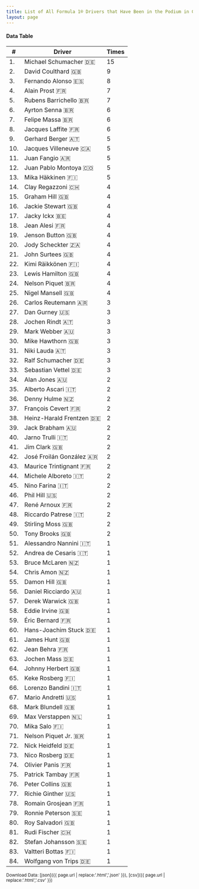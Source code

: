 ```yaml
---
title: List of All Formula 1® Drivers that Have Been in the Podium in Germany by Number of Times
layout: page
---
```


<canvas id="chart" width="400" height="180"></canvas>
<script>
var data = {
    "datasets": [
        {
            "backgroundColor": "#f3a935",
            "borderColor": "#f68639",
            "borderWidth": 1,
            "data": [
                15.0,
                9.0,
                8.0,
                7.0,
                7.0,
                6.0,
                6.0,
                6.0,
                5.0,
                5.0,
                5.0,
                5.0,
                5.0,
                4.0,
                4.0,
                4.0,
                4.0,
                4.0,
                4.0,
                4.0,
                4.0,
                4.0,
                4.0,
                4.0,
                4.0,
                3.0,
                3.0,
                3.0,
                3.0,
                3.0,
                3.0,
                3.0,
                3.0,
                2.0,
                2.0,
                2.0,
                2.0,
                2.0,
                2.0,
                2.0,
                2.0,
                2.0,
                2.0,
                2.0,
                2.0,
                2.0,
                2.0,
                2.0,
                2.0,
                2.0,
                1.0,
                1.0,
                1.0,
                1.0,
                1.0,
                1.0,
                1.0,
                1.0,
                1.0,
                1.0,
                1.0,
                1.0,
                1.0,
                1.0,
                1.0,
                1.0,
                1.0,
                1.0,
                1.0,
                1.0,
                1.0,
                1.0,
                1.0,
                1.0,
                1.0,
                1.0,
                1.0,
                1.0,
                1.0,
                1.0,
                1.0,
                1.0,
                1.0,
                1.0
            ],
            "label": "Times"
        }
    ],
    "labels": [
        "Michael Schumacher 🇩🇪",
        "David Coulthard 🇬🇧",
        "Fernando Alonso 🇪🇸",
        "Alain Prost 🇫🇷",
        "Rubens Barrichello 🇧🇷",
        "Ayrton Senna 🇧🇷",
        "Felipe Massa 🇧🇷",
        "Jacques Laffite 🇫🇷",
        "Gerhard Berger 🇦🇹",
        "Jacques Villeneuve 🇨🇦",
        "Juan Fangio 🇦🇷",
        "Juan Pablo Montoya 🇨🇴",
        "Mika Häkkinen 🇫🇮",
        "Clay Regazzoni 🇨🇭",
        "Graham Hill 🇬🇧",
        "Jackie Stewart 🇬🇧",
        "Jacky Ickx 🇧🇪",
        "Jean Alesi 🇫🇷",
        "Jenson Button 🇬🇧",
        "Jody Scheckter 🇿🇦",
        "John Surtees 🇬🇧",
        "Kimi Räikkönen 🇫🇮",
        "Lewis Hamilton 🇬🇧",
        "Nelson Piquet 🇧🇷",
        "Nigel Mansell 🇬🇧",
        "Carlos Reutemann 🇦🇷",
        "Dan Gurney 🇺🇸",
        "Jochen Rindt 🇦🇹",
        "Mark Webber 🇦🇺",
        "Mike Hawthorn 🇬🇧",
        "Niki Lauda 🇦🇹",
        "Ralf Schumacher 🇩🇪",
        "Sebastian Vettel 🇩🇪",
        "Alan Jones 🇦🇺",
        "Alberto Ascari 🇮🇹",
        "Denny Hulme 🇳🇿",
        "François Cevert 🇫🇷",
        "Heinz-Harald Frentzen 🇩🇪",
        "Jack Brabham 🇦🇺",
        "Jarno Trulli 🇮🇹",
        "Jim Clark 🇬🇧",
        "José Froilán González 🇦🇷",
        "Maurice Trintignant 🇫🇷",
        "Michele Alboreto 🇮🇹",
        "Nino Farina 🇮🇹",
        "Phil Hill 🇺🇸",
        "René Arnoux 🇫🇷",
        "Riccardo Patrese 🇮🇹",
        "Stirling Moss 🇬🇧",
        "Tony Brooks 🇬🇧",
        "Alessandro Nannini 🇮🇹",
        "Andrea de Cesaris 🇮🇹",
        "Bruce McLaren 🇳🇿",
        "Chris Amon 🇳🇿",
        "Damon Hill 🇬🇧",
        "Daniel Ricciardo 🇦🇺",
        "Derek Warwick 🇬🇧",
        "Eddie Irvine 🇬🇧",
        "Éric Bernard 🇫🇷",
        "Hans-Joachim Stuck 🇩🇪",
        "James Hunt 🇬🇧",
        "Jean Behra 🇫🇷",
        "Jochen Mass 🇩🇪",
        "Johnny Herbert 🇬🇧",
        "Keke Rosberg 🇫🇮",
        "Lorenzo Bandini 🇮🇹",
        "Mario Andretti 🇺🇸",
        "Mark Blundell 🇬🇧",
        "Max Verstappen 🇳🇱",
        "Mika Salo 🇫🇮",
        "Nelson Piquet Jr. 🇧🇷",
        "Nick Heidfeld 🇩🇪",
        "Nico Rosberg 🇩🇪",
        "Olivier Panis 🇫🇷",
        "Patrick Tambay 🇫🇷",
        "Peter Collins 🇬🇧",
        "Richie Ginther 🇺🇸",
        "Romain Grosjean 🇫🇷",
        "Ronnie Peterson 🇸🇪",
        "Roy Salvadori 🇬🇧",
        "Rudi Fischer 🇨🇭",
        "Stefan Johansson 🇸🇪",
        "Valtteri Bottas 🇫🇮",
        "Wolfgang von Trips 🇩🇪"
    ]
};
var options = {
  legend: {
    display: false
  },
  scales: {
    xAxes: [{
      ticks: {
        beginAtZero: true,
        maxRotation: 180,
        display: window.innerWidth > 800
      }
    }],
    yAxes: [{
      ticks: {
        beginAtZero: true
      }
    }]
  },
  onResize: function(chart, size) {
    chart.options.scales.xAxes[0].ticks.display = size.width > 800;
  }
};
new Chart("chart", {
    data: data,
    type: 'bar',
    options: options
});
</script>



#### Data Table

| # | Driver | Times |
|--|--|--|
| 1. | Michael Schumacher 🇩🇪 | 15 |
| 2. | David Coulthard 🇬🇧 | 9 |
| 3. | Fernando Alonso 🇪🇸 | 8 |
| 4. | Alain Prost 🇫🇷 | 7 |
| 5. | Rubens Barrichello 🇧🇷 | 7 |
| 6. | Ayrton Senna 🇧🇷 | 6 |
| 7. | Felipe Massa 🇧🇷 | 6 |
| 8. | Jacques Laffite 🇫🇷 | 6 |
| 9. | Gerhard Berger 🇦🇹 | 5 |
| 10. | Jacques Villeneuve 🇨🇦 | 5 |
| 11. | Juan Fangio 🇦🇷 | 5 |
| 12. | Juan Pablo Montoya 🇨🇴 | 5 |
| 13. | Mika Häkkinen 🇫🇮 | 5 |
| 14. | Clay Regazzoni 🇨🇭 | 4 |
| 15. | Graham Hill 🇬🇧 | 4 |
| 16. | Jackie Stewart 🇬🇧 | 4 |
| 17. | Jacky Ickx 🇧🇪 | 4 |
| 18. | Jean Alesi 🇫🇷 | 4 |
| 19. | Jenson Button 🇬🇧 | 4 |
| 20. | Jody Scheckter 🇿🇦 | 4 |
| 21. | John Surtees 🇬🇧 | 4 |
| 22. | Kimi Räikkönen 🇫🇮 | 4 |
| 23. | Lewis Hamilton 🇬🇧 | 4 |
| 24. | Nelson Piquet 🇧🇷 | 4 |
| 25. | Nigel Mansell 🇬🇧 | 4 |
| 26. | Carlos Reutemann 🇦🇷 | 3 |
| 27. | Dan Gurney 🇺🇸 | 3 |
| 28. | Jochen Rindt 🇦🇹 | 3 |
| 29. | Mark Webber 🇦🇺 | 3 |
| 30. | Mike Hawthorn 🇬🇧 | 3 |
| 31. | Niki Lauda 🇦🇹 | 3 |
| 32. | Ralf Schumacher 🇩🇪 | 3 |
| 33. | Sebastian Vettel 🇩🇪 | 3 |
| 34. | Alan Jones 🇦🇺 | 2 |
| 35. | Alberto Ascari 🇮🇹 | 2 |
| 36. | Denny Hulme 🇳🇿 | 2 |
| 37. | François Cevert 🇫🇷 | 2 |
| 38. | Heinz-Harald Frentzen 🇩🇪 | 2 |
| 39. | Jack Brabham 🇦🇺 | 2 |
| 40. | Jarno Trulli 🇮🇹 | 2 |
| 41. | Jim Clark 🇬🇧 | 2 |
| 42. | José Froilán González 🇦🇷 | 2 |
| 43. | Maurice Trintignant 🇫🇷 | 2 |
| 44. | Michele Alboreto 🇮🇹 | 2 |
| 45. | Nino Farina 🇮🇹 | 2 |
| 46. | Phil Hill 🇺🇸 | 2 |
| 47. | René Arnoux 🇫🇷 | 2 |
| 48. | Riccardo Patrese 🇮🇹 | 2 |
| 49. | Stirling Moss 🇬🇧 | 2 |
| 50. | Tony Brooks 🇬🇧 | 2 |
| 51. | Alessandro Nannini 🇮🇹 | 1 |
| 52. | Andrea de Cesaris 🇮🇹 | 1 |
| 53. | Bruce McLaren 🇳🇿 | 1 |
| 54. | Chris Amon 🇳🇿 | 1 |
| 55. | Damon Hill 🇬🇧 | 1 |
| 56. | Daniel Ricciardo 🇦🇺 | 1 |
| 57. | Derek Warwick 🇬🇧 | 1 |
| 58. | Eddie Irvine 🇬🇧 | 1 |
| 59. | Éric Bernard 🇫🇷 | 1 |
| 60. | Hans-Joachim Stuck 🇩🇪 | 1 |
| 61. | James Hunt 🇬🇧 | 1 |
| 62. | Jean Behra 🇫🇷 | 1 |
| 63. | Jochen Mass 🇩🇪 | 1 |
| 64. | Johnny Herbert 🇬🇧 | 1 |
| 65. | Keke Rosberg 🇫🇮 | 1 |
| 66. | Lorenzo Bandini 🇮🇹 | 1 |
| 67. | Mario Andretti 🇺🇸 | 1 |
| 68. | Mark Blundell 🇬🇧 | 1 |
| 69. | Max Verstappen 🇳🇱 | 1 |
| 70. | Mika Salo 🇫🇮 | 1 |
| 71. | Nelson Piquet Jr. 🇧🇷 | 1 |
| 72. | Nick Heidfeld 🇩🇪 | 1 |
| 73. | Nico Rosberg 🇩🇪 | 1 |
| 74. | Olivier Panis 🇫🇷 | 1 |
| 75. | Patrick Tambay 🇫🇷 | 1 |
| 76. | Peter Collins 🇬🇧 | 1 |
| 77. | Richie Ginther 🇺🇸 | 1 |
| 78. | Romain Grosjean 🇫🇷 | 1 |
| 79. | Ronnie Peterson 🇸🇪 | 1 |
| 80. | Roy Salvadori 🇬🇧 | 1 |
| 81. | Rudi Fischer 🇨🇭 | 1 |
| 82. | Stefan Johansson 🇸🇪 | 1 |
| 83. | Valtteri Bottas 🇫🇮 | 1 |
| 84. | Wolfgang von Trips 🇩🇪 | 1 |

<small>Download Data: [json]({{ page.url | replace:'.html','.json' }}), [csv]({{ page.url | replace:'.html','.csv' }})</small>
